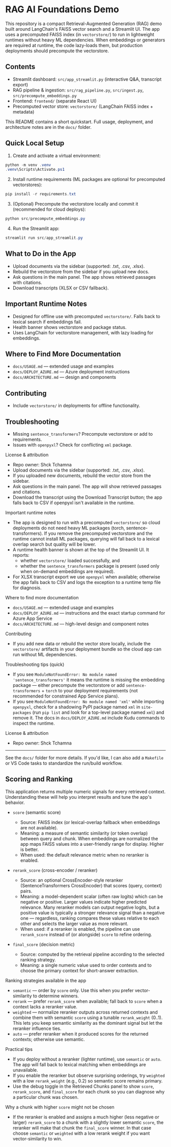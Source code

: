 # RAG AI Foundations Demo

This repository is a compact Retrieval-Augmented Generation (RAG) demo built around LangChain's FAISS vector search and a Streamlit UI. The app uses a precomputed FAISS index (in `vectorstore/`) to run in lightweight runtimes without heavy ML dependencies. When embeddings or generators are required at runtime, the code lazy-loads them, but production deployments should precompute the vectorstore.

## Contents
- Streamlit dashboard: `src/app_streamlit.py` (interactive Q&A, transcript export)
- RAG pipeline & ingestion: `src/rag_pipeline.py`, `src/ingest.py`, `src/precompute_embeddings.py`
- Frontend: `frontend/` (separate React UI)
- Precomputed vector store: `vectorstore/` (LangChain FAISS index + metadata)

This README contains a short quickstart. Full usage, deployment, and architecture notes are in the `docs/` folder.

## Quick Local Setup

1. Create and activate a virtual environment:

```powershell
python -m venv .venv
.venv\Scripts\Activate.ps1
```

2. Install runtime requirements (ML packages are optional for precomputed vectorstores):

```powershell
pip install -r requirements.txt
```

3. (Optional) Precompute the vectorstore locally and commit it (recommended for cloud deploys):

```powershell
python src/precompute_embeddings.py
```

4. Run the Streamlit app:

```powershell
streamlit run src/app_streamlit.py
```

## What to Do in the App
- Upload documents via the sidebar (supported: .txt, .csv, .xlsx).
- Rebuild the vectorstore from the sidebar if you upload new docs.
- Ask questions in the main panel. The app shows retrieved passages with citations.
- Download transcripts (XLSX or CSV fallback).

## Important Runtime Notes
- Designed for offline use with precomputed `vectorstore/`. Falls back to lexical search if embeddings fail.
- Health banner shows vectorstore and package status.
- Uses LangChain for vectorstore management, with lazy loading for embeddings.

## Where to Find More Documentation
- `docs/USAGE.md` — extended usage and examples
- `docs/DEPLOY_AZURE.md` — Azure deployment instructions
- `docs/ARCHITECTURE.md` — design and components

## Contributing
- Include `vectorstore/` in deployments for offline functionality.

## Troubleshooting
- Missing `sentence_transformers`? Precompute vectorstore or add to requirements.
- Issues with `openpyxl`? Check for conflicting `xml` package.

License & attribution
- Repo owner: Shck Tchamna
- Upload documents via the sidebar (supported: .txt, .csv, .xlsx).
- If you uploaded new documents, rebuild the vector store from the sidebar.
- Ask questions in the main panel. The app will show retrieved passages and citations.
- Download the transcript using the Download Transcript button; the app falls back to CSV if openpyxl isn't available in the runtime.

Important runtime notes
- The app is designed to run with a precomputed `vectorstore/` so cloud deployments do not need heavy ML packages (torch, sentence-transformers). If you remove the precomputed vectorstore and the runtime cannot install ML packages, querying will fall back to a lexical overlap search but quality will be lower.
- A runtime health banner is shown at the top of the Streamlit UI. It reports:
   - whether `vectorstore/` loaded successfully, and
   - whether the `sentence_transformers` package is present (used only when on-demand embeddings are required).
- For XLSX transcript export we use `openpyxl` when available; otherwise the app falls back to CSV and logs the exception to a runtime temp file for diagnosis.

Where to find more documentation
- `docs/USAGE.md` — extended usage and examples
- `docs/DEPLOY_AZURE.md` — instructions and the exact startup command for Azure App Service
- `docs/ARCHITECTURE.md` — high-level design and component notes

Contributing
- If you add new data or rebuild the vector store locally, include the `vectorstore/` artifacts in your deployment bundle so the cloud app can run without ML dependencies.

Troubleshooting tips (quick)
- If you see `ModuleNotFoundError: No module named 'sentence_transformers'` it means the runtime is missing the embedding package — either precompute the vectorstore or add `sentence-transformers` + `torch` to your deployment requirements (not recommended for constrained App Service plans).
- If you see `ModuleNotFoundError: No module named 'xml'` while importing `openpyxl`, check for a shadowing PyPI package named `xml` in `site-packages` (run `pip list` and look for a top-level package named `xml`) and remove it. The docs in `docs/DEPLOY_AZURE.md` include Kudu commands to inspect the runtime.

License & attribution
- Repo owner: Shck Tchamna

---

See the `docs/` folder for more details. If you'd like, I can also add a `Makefile` or VS Code tasks to standardize the run/build workflow.

## Scoring and Ranking

This application returns multiple numeric signals for every retrieved context. Understanding these will help you interpret results and tune the app's behavior.

- `score` (semantic score)
   - Source: FAISS index (or lexical-overlap fallback when embeddings are not available).
   - Meaning: a measure of semantic similarity (or token overlap) between query and chunk. When embeddings are normalized the app maps FAISS values into a user-friendly range for display. Higher is better.
   - When used: the default relevance metric when no reranker is enabled.

- `rerank_score` (cross-encoder / reranker)
   - Source: an optional CrossEncoder-style reranker (SentenceTransformers CrossEncoder) that scores (query, context) pairs.
   - Meaning: a model-dependent scalar (often raw logits) which can be negative or positive. Larger values indicate higher predicted relevance. Many reranker models can output negative logits, but a positive value is typically a stronger relevance signal than a negative one — regardless, ranking compares these values relative to each other and selects the larger value as more relevant.
   - When used: if a reranker is enabled, the pipeline can use `rerank_score` instead of (or alongside) `score` to refine ordering.

- `final_score` (decision metric)
   - Source: computed by the retrieval pipeline according to the selected ranking strategy.
   - Meaning: a single numeric value used to order contexts and to choose the primary context for short-answer extraction.

Ranking strategies available in the app

- `semantic` — order by `score` only. Use this when you prefer vector-similarity to determine winners.
- `rerank` — prefer `rerank_score` when available; fall back to `score` when a context lacks a reranker value.
- `weighted` — normalize reranker outputs across returned contexts and combine them with semantic `score` using a tunable `rerank_weight` (0..1). This lets you keep semantic similarity as the dominant signal but let the reranker influence ties.
- `auto` — prefer reranker when it produced scores for the returned contexts; otherwise use semantic.

Practical tips

- If you deploy without a reranker (lighter runtime), use `semantic` or `auto`. The app will fall back to lexical matching when embeddings are unavailable.
- If you enable the reranker but observe surprising orderings, try `weighted` with a low `rerank_weight` (e.g., 0.2) so semantic score remains primary.
- Use the debug toggle in the Retrieved Chunks panel to show `score`, `rerank_score`, and `final_score` for each chunk so you can diagnose why a particular chunk was chosen.

Why a chunk with higher `score` might not be chosen

- If the reranker is enabled and assigns a much higher (less negative or larger) `rerank_score` to a chunk with a slightly lower semantic `score`, the reranker will make that chunk the `final_score` winner. In that case choose `semantic` or `weighted` with a low rerank weight if you want vector-similarity to win.

